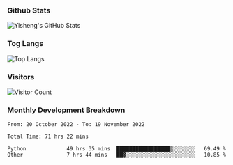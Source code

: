 ### Github Stats
![Yisheng's GitHub Stats](https://github-readme-stats-9qabuvhk1-gongyisheng.vercel.app/api?username=gongyisheng&count_private=true&show_icons=true)
### Tog Langs
![Top Langs](https://github-readme-stats-9qabuvhk1-gongyisheng.vercel.app/api/top-langs/?username=gongyisheng&layout=compact)
### Visitors
![Visitor Count](https://profile-counter.glitch.me/gongyisheng/count.svg)
### Monthly Development Breakdown
<!--START_SECTION:waka-->

```text
From: 20 October 2022 - To: 19 November 2022

Total Time: 71 hrs 22 mins

Python             49 hrs 35 mins  █████████████████▒░░░░░░░   69.49 %
Other              7 hrs 44 mins   ██▓░░░░░░░░░░░░░░░░░░░░░░   10.85 %
```

<!--END_SECTION:waka-->
